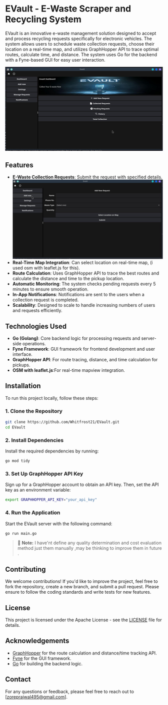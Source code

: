 # EVault - E-Waste Scraper and Recycling System

EVault is an innovative e-waste management solution designed to accept and process recycling requests specifically for electronic vehicles. The system allows users to schedule waste collection requests, choose their location on a real-time map, and utilizes GraphHopper API to trace optimal routes, calculate time, and distance. The system uses Go for the backend with a Fyne-based GUI for easy user interaction.

!["Evault Dashboard"](https://github.com/Whitfrost21/EVault/blob/master/Screenshots/dashboard.jpg)

## Features

- **E-Waste Collection Requests**: Submit the request with specified details.
  !["Add Requests"](https://github.com/Whitfrost21/EVault/blob/master/Screenshots/Reqform.jpg)
- **Real-Time Map Integration**: Can select location on real-time map, (i used osm with leaflet.js for this).
- **Route Calculation**: Uses GraphHopper API to trace the best routes and calculate the distance and time to the pickup location.
- **Automatic Monitoring**: The system checks pending requests every 5 minutes to ensure smooth operation.
- **In-App Notifications**: Notifications are sent to the users when a collection request is completed.
- **Scalability**: Designed to scale to handle increasing numbers of users and requests efficiently.

## Technologies Used

- **Go (Golang)**: Core backend logic for processing requests and server-side operations.
- **Fyne Framework**: GUI framework for frontend development and user interface.
- **GraphHopper API**: For route tracing, distance, and time calculation for pickups.
- **OSM with leaflet.js**:For real-time mapview integration.

## Installation

To run this project locally, follow these steps:

### 1. Clone the Repository

```bash
git clone https://github.com/Whitfrost21/EVault.git
cd EVault
```

### 2. Install Dependencies

Install the required dependencies by running:

```bash
go mod tidy
```

### 3. Set Up GraphHopper API Key

Sign up for a GraphHopper account to obtain an API key. Then, set the API key as an environment variable:

```bash
export GRAPHHOPPER_API_KEY="your_api_key"
```

### 4. Run the Application

Start the EVault server with the following command:

```bash
go run main.go
```

> 🔔 **Note:** I have'nt define any quality determination and cost evaluation method just them manually ,may be thinking to improve them in future .

## Contributing

We welcome contributions! If you'd like to improve the project, feel free to fork the repository, create a new branch, and submit a pull request. Please ensure to follow the coding standards and write tests for new features.

## License

This project is licensed under the Apache License - see the [LICENSE](LICENSE) file for details.

## Acknowledgements

- [GraphHopper](https://www.graphhopper.com) for the route calculation and distance/time tracking API.
- [Fyne](https://fyne.io) for the GUI framework.
- [Go](https://golang.org) for building the backend logic.

## Contact

For any questions or feedback, please feel free to reach out to [zoreprajwal495@gmail.com].

